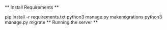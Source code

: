 ** Install Requirements **

pip install -r requirements.txt
python3 manage.py makemigrations
python3 manage.py migrate ** Running the server **
